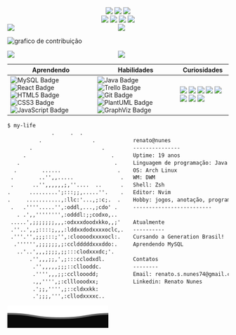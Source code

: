 <div align=center>
<img src="https://readme-typing-svg.herokuapp.com/?font=Terminus&color=FCC624&size=25&center=true&vCenter=true&width=1000&lines=Olá,+meu+nome+é+Renato+Nunes;Tenho+19+anos;Atualmente+cursando+a+Generation+Brasil!+:%29">
<img src="https://api.visitorbadge.io/api/visitors?path=renatonunes74&label=V%20I%20S%20I%20T%20A%20N%20T%20E%20S&labelColor=%23ffffff&countColor=%23000000"> <img src="https://img.shields.io/badge/open%20to%20work!-FCC624?style=for-the-badge&logo=xrp&logoColor=black"><br>
<a href="https://www.linkedin.com/in/renato-nunes"><img src="https://img.shields.io/badge/linkedin-%230077B5.svg?style=for-the-badge&logo=linkedin&logoColor=white"></a>
<a href="mailto:renato.s.nunes74@gmail.com"><img src="https://img.shields.io/badge/Gmail-D14836?style=for-the-badge&logo=gmail&logoColor=white"></a>
<a href="https://discord.com/users/1069952065410965524"><img src="https://img.shields.io/badge/Discord-%235865F2.svg?style=for-the-badge&logo=discord&logoColor=white"></a>
<a href="https://renatonunes74.github.io"><img src="https://img.shields.io/badge/Pessoal-%23121011.svg?label=Blog&style=for-the-badge&logo=github&logoColor=white"></a>
</div>

<div style="display:flex;">
  <img src="https://github-stats-alpha.vercel.app/api?username=renatonunes74&cc=000&tc=fff&ic=fff&bc=000" width=50%>
  <img src="https://streak-stats.demolab.com?user=renatonunes74&theme=highcontrast&hide_border=true&locale=pt_BR&mode=weekly&ring=EBEBEB&fire=FFFFFF&currStreakNum=EBEBEB&currStreakLabel=EBEBEB" width=49%>
</div>

![grafico de contribuição](https://github-readme-activity-graph.vercel.app/graph?username=renatonunes74&theme=high-contrast&hide_border=true&hide_title=true&height=300)

<div style="display:flex;">
  <img src="https://github-profile-trophy.vercel.app/?username=renatonunes74&theme=matrix&column=3" width=50%>
  <img src="https://github-readme-stats.vercel.app/api/top-langs/?username=renatonunes74&locale=pt-br&langs_count=32&card_width=100%&include_all_commits=true&layout=compact&theme=chartreuse-dark" width=49%>
</div>

| Aprendendo | Habilidades | Curiosidades |
| - | - | - |
| ![MySQL Badge](https://img.shields.io/badge/mysql-%2300f.svg?style=for-the-badge&logo=mysql&logoColor=white) ![React Badge](https://img.shields.io/badge/react-%2320232a.svg?style=for-the-badge&logo=react&logoColor=%2361DAFB) ![HTML5 Badge](https://img.shields.io/badge/html5-%23E34F26.svg?style=for-the-badge&logo=html5&logoColor=white) ![CSS3 Badge](https://img.shields.io/badge/css3-%231572B6.svg?style=for-the-badge&logo=css3&logoColor=white) ![JavaScript Badge](https://img.shields.io/badge/javascript-%23323330.svg?style=for-the-badge&logo=javascript&logoColor=%23F7DF1E) | ![Java Badge](https://img.shields.io/badge/java-%23ED8B00.svg?style=for-the-badge&logo=java&logoColor=white) ![Trello Badge](https://img.shields.io/badge/Trello-%23026AA7.svg?style=for-the-badge&logo=Trello&logoColor=white) ![Git Badge](https://img.shields.io/badge/git-%23F05033.svg?style=for-the-badge&logo=git&logoColor=white) ![PlantUML Badge](https://custom-icon-badges.demolab.com/badge/plantuml-%2300f.svg?style=for-the-badge&logo=plantuml1&logoColor=white) ![GraphViz Badge](https://custom-icon-badges.demolab.com/badge/graphviz-%23026AA7.svg?style=for-the-badge) | ![](https://img.shields.io/badge/NIX-5277C3.svg?style=for-the-badge&logo=NixOS&logoColor=white) ![](https://img.shields.io/badge/markdown-%23000000.svg?style=for-the-badge&logo=markdown&logoColor=white) ![](https://img.shields.io/badge/shell_script-%23121011.svg?style=for-the-badge&logo=gnu-bash&logoColor=white) ![](https://img.shields.io/badge/Arch%20Linux-1793D1?logo=arch-linux&logoColor=fff&style=for-the-badge) ![](https://img.shields.io/badge/Linux-FCC624?style=for-the-badge&logo=linux&logoColor=black) ![](https://img.shields.io/badge/NeoVim-%2357A143.svg?&style=for-the-badge&logo=neovim&logoColor=white) ![](https://img.shields.io/badge/VIM-%2311AB00.svg?style=for-the-badge&logo=vim&logoColor=white) ![](https://img.shields.io/badge/GNU%20Bash-121011?style=for-the-badge&logo=GNU%20Bash&logoColor=white)

```txt
$ my-life 
              .     .  .
          .                .            renato@nunes
       .                      .         ---------------
     .                           .      Uptime: 19 anos
   .                              .     Linguagem de programação: Java
  .        ......                  .    OS: Arch Linux
 .        ..'',,.....               .   WM: DWM
 .      ..'',,,,,,;,''....  ..      .   Shell: Zsh
.      .........';:::;;,.....''.    .   Editor: Nvim
.     ...........,:llc:'...,;:c;.  .    Hobby: jogos, anotação, programação
 .   .''''.....'',:oddl,...,;cdo' .     -------------------------
   . .',,'''''''',:odddl:;;codxo,..     
 .....',;;;;;;;,,,:odxxxdoodxkko,,;'    Atualmente
 .''..',,;::::;,,,:lddxxdodxxxxoclc,.   ----------
 .'''.'',;;;:::;'',:cloooodxxxxocl:.    Cursando a Generation Brasil!
  .'''''',;;;;;;,;:ccldddddxxxddo:.     Aprendendo MySQL
   ..'..',,,;;;;,;;:::clodxxxdc;'.      
       .'',,,;;,',;:::cclodxdl.         Contatos
        .'',,,,,;;;::cllooddc.          --------
        .'''',,,;;:ccllooodd;           Email: renato.s.nunes74@gmail.com
        .,,'''',;:clllooodxx;           Linkedin: Renato Nunes 
        .';;,'''',;::cldxxkk:           
        .';;;,''',:cllodxxxxc..   
```
<img src="https://raw.githubusercontent.com/renatonunes74/renatonunes74/main/Bottom.svg">

